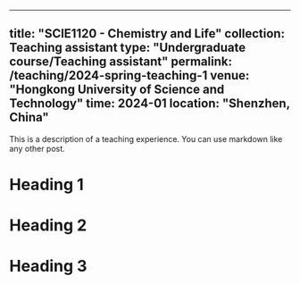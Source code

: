 
---
title: "SCIE1120 - Chemistry and Life"
collection: Teaching assistant
type: "Undergraduate course/Teaching assistant"
permalink: /teaching/2024-spring-teaching-1
venue: "Hongkong University of Science and Technology"
time: 2024-01
location: "Shenzhen, China"
---

This is a description of a teaching experience. You can use markdown like any other post.

Heading 1
======

Heading 2
======

Heading 3
======
